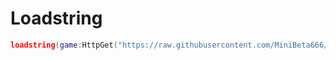 # Loadstring
```lua
loadstring(game:HttpGet("https://raw.githubusercontent.com/MiniBeta666/Dev-Hub/main/DevHub.lua", true))()
```
